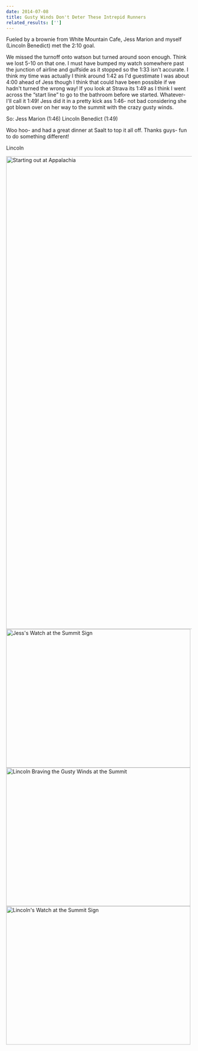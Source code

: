 ```yaml
---
date: 2014-07-08
title: Gusty Winds Don't Deter These Intrepid Runners
related_results: ['']
---
```


<p>Fueled by a brownie from White Mountain Cafe, Jess Marion and myself (Lincoln Benedict) met the 2:10 goal.</p>
<p>We missed the turnoff onto watson but turned around soon enough. Think we lost 5-10 on that one. I must have bumped my watch somewhere past the junction of airline and gulfside as it stopped so the 1:33 isn't accurate. I think my time was actually I think around 1:42 as I'd guestimate I was about 4:00 ahead of Jess though I think that could have been possible if we hadn't turned the wrong way! If you look at Strava its 1:49 as I think I went across the “start line” to go to the bathroom before we started. Whatever- I'll call it 1:49! Jess did it in a pretty kick ass 1:46- not bad considering she got blown over on her way to the summit with the crazy gusty winds.</p>
<p>So:
Jess Marion (1:46)
Lincoln Benedict (1:49)</p>
<p>Woo hoo- and had a great dinner at Saalt to top it all off. Thanks guys- fun to do something different!</p>
<p>Lincoln</p>
<img src="/images/uploads/benedict.jpg" alt="Starting out at Appalachia" width="960" height="1280" class="img-fluid">
<img src="/images/uploads/tumblrinlinepl2vv2d94y1si9ly8500.jpg" alt="Jess's Watch at the Summit Sign" width="500" height="375" class="img-fluid">
<img src="/images/uploads/tumblrinlinepl2vv3o8ch1si9ly8500.jpg" alt="Lincoln Braving the Gusty Winds at the Summit" width="500" height="375" class="img-fluid">
<img src="/images/uploads/tumblrinlinepl2vv3o8ui1si9ly8500.jpg" alt="Lincoln's Watch at the Summit Sign" width="500" height="375" class="img-fluid">


